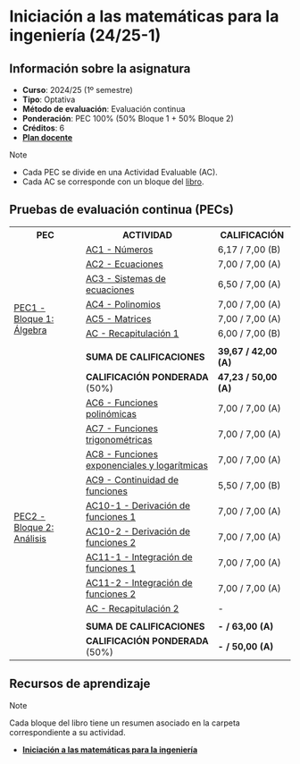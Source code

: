 # Iniciación a las matemáticas para la ingeniería (24/25-1)

## Información sobre la asignatura

- **Curso**: 2024/25 (1º semestre)
- **Tipo**: Optativa
- **Método de evaluación**: Evaluación continua
- **Ponderación**: PEC 100% (50% Bloque 1 + 50% Bloque 2)
- **Créditos**: 6
- [**Plan docente**](https://cv.uoc.edu/tren/trenacc/web/GAT_EXP.PLANDOCENTE?any_academico=20241&cod_asignatura=75.614&idioma=CAS&pagina=PD_PREV_PORTAL)

>[!NOTE]
>- Cada PEC se divide en una Actividad Evaluable (AC). 
>- Cada AC se corresponde con un bloque del [libro](https://campus.uoc.edu/autors/MostraPDFMaterialAction.do?id=273914&hash=44d365d71c2f61ac6cb2d049701a0fb93de2211c41e2dcbaed7291589a05a02a).

## Pruebas de evaluación continua (PECs)

<table>
	<tr>
		<th>PEC</th>
		<th>ACTIVIDAD</th>
		<th>CALIFICACIÓN</th>
	</tr>
	<tr>
		<td rowspan="9">
			<a href="https://github.com/HenestrosaDev/uoc-ingenieria-informatica/tree/main/iniciacion_a_las_matematicas_para_la_ingenieria_pec1">
				PEC1 - Bloque 1: Álgebra
			</a>
		</td>
		<td>
			<a href="https://github.com/HenestrosaDev/uoc-ingenieria-informatica/tree/main/iniciacion_a_las_matematicas_para_la_ingenieria/pec1/ac01_numeros">
				AC1 - Números
			</a>
		</td>
		<td>
			6,17 / 7,00 (B)
		</td>
	</tr>
	<tr>
		<td>
			<a href="https://github.com/HenestrosaDev/uoc-ingenieria-informatica/tree/main/iniciacion_a_las_matematicas_para_la_ingenieria/pec1/ac02_ecuaciones">
				AC2 - Ecuaciones
			</a>
		</td>
		<td>
			7,00 / 7,00 (A)
		</td>
	</tr>
	<tr>
		<td>
			<a href="https://github.com/HenestrosaDev/uoc-ingenieria-informatica/tree/main/iniciacion_a_las_matematicas_para_la_ingenieria/pec1/ac03_sistemas_de_ecuaciones">
				AC3 - Sistemas de ecuaciones
			</a>
		</td>
		<td>
			6,50 / 7,00 (A)
		</td>
	</tr>
	<tr>
		<td>
			<a href="https://github.com/HenestrosaDev/uoc-ingenieria-informatica/tree/main/iniciacion_a_las_matematicas_para_la_ingenieria/pec1/ac04_polinomios">
				AC4 - Polinomios
			</a>
		</td>
		<td>
			7,00 / 7,00 (A)
		</td>
	</tr>
	<tr>
		<td>
			<a href="https://github.com/HenestrosaDev/uoc-ingenieria-informatica/tree/main/iniciacion_a_las_matematicas_para_la_ingenieria/pec1/ac05_matrices">
				AC5 - Matrices
			</a>
		</td>
		<td>
			7,00 / 7,00 (A)
		</td>
	</tr>
	<tr>
		<td>
			<a href="https://github.com/HenestrosaDev/uoc-ingenieria-informatica/tree/main/iniciacion_a_las_matematicas_para_la_ingenieria/pec1/ac_recapitulacion_1">
				AC - Recapitulación 1
			</a>
		</td>
		<td>
			6,00 / 7,00 (B)
		</td>
	</tr>
	<tr>
		<td></td>
		<td></td>
	</tr>
	<tr>
		<td><strong>SUMA DE CALIFICACIONES</strong></td>
		<td><strong>39,67 / 42,00 (A)</strong></td>
	</tr>
	<tr>
		<td><strong>CALIFICACIÓN PONDERADA</strong> (50%)</td>
		<td><strong>47,23 / 50,00 (A)</strong></td>
	</tr>
	<tr>
		<td rowspan="12">
			<a href="https://github.com/HenestrosaDev/uoc-ingenieria-informatica/tree/main/iniciacion_a_las_matematicas_para_la_ingenieria/pec2">
				PEC2 - Bloque 2: Análisis
			</a>
		</td>
		<td>
			<a href="https://github.com/HenestrosaDev/uoc-ingenieria-informatica/tree/main/iniciacion_a_las_matematicas_para_la_ingenieria/pec2/ac06_funciones_polinomicas">
				AC6 - Funciones polinómicas
			</a>
		</td>
		<td>
			7,00 / 7,00 (A)
		</td>
	</tr>
	<tr>
		<td>
			<a href="https://github.com/HenestrosaDev/uoc-ingenieria-informatica/tree/main/iniciacion_a_las_matematicas_para_la_ingenieria/pec2/ac07_funciones_trigonometricas">
				AC7 - Funciones trigonométricas
			</a>
		</td>
		<td>
			7,00 / 7,00 (A)
		</td>
	</tr>
	<tr>
		<td>
			<a href="https://github.com/HenestrosaDev/uoc-ingenieria-informatica/tree/main/iniciacion_a_las_matematicas_para_la_ingenieria/pec2/ac08_funciones_exponenciales_y_logaritmicas">
				AC8 - Funciones exponenciales y logarítmicas
			</a>
		</td>
		<td>
			7,00 / 7,00 (A)
		</td>
	</tr>
	<tr>
		<td>
			<a href="https://github.com/HenestrosaDev/uoc-ingenieria-informatica/tree/main/iniciacion_a_las_matematicas_para_la_ingenieria/pec2/ac09_continuidad_de_funciones">
				AC9 - Continuidad de funciones
			</a>
		</td>
		<td>
			5,50 / 7,00 (B)
		</td>
	</tr>
	<tr>
		<td>
			<a href="https://github.com/HenestrosaDev/uoc-ingenieria-informatica/tree/main/iniciacion_a_las_matematicas_para_la_ingenieria/pec2/ac10-1_derivacion_de_funciones">
				AC10-1 - Derivación de funciones 1
			</a>
		</td>
		<td>
			7,00 / 7,00 (A)
		</td>
	</tr>
	<tr>
		<td>
			<a href="https://github.com/HenestrosaDev/uoc-ingenieria-informatica/tree/main/iniciacion_a_las_matematicas_para_la_ingenieria/pec2/ac10-2_derivacion_de_funciones">
				AC10-2 - Derivación de funciones 2
			</a>
		</td>
		<td>
			7,00 / 7,00 (A)
		</td>
	</tr>
	<tr>
		<td>
			<a href="https://github.com/HenestrosaDev/uoc-ingenieria-informatica/tree/main/iniciacion_a_las_matematicas_para_la_ingenieria/pec2/ac11-1_integracion_de_funciones">
				AC11-1 - Integración de funciones 1
			</a>
		</td>
		<td>
			7,00 / 7,00 (A)
		</td>
	</tr>
	<tr>
		<td>
			<a href="https://github.com/HenestrosaDev/uoc-ingenieria-informatica/tree/main/iniciacion_a_las_matematicas_para_la_ingenieria/pec2/ac11-2_integracion_de_funciones">
				AC11-2 - Integración de funciones 2
			</a>
		</td>
		<td>
			7,00 / 7,00 (A)
		</td>
	</tr>
	<tr>
		<td>
			<a href="https://github.com/HenestrosaDev/uoc-ingenieria-informatica/tree/main/iniciacion_a_las_matematicas_para_la_ingenieria/pec2/ac_recapitulacion_2">
				AC - Recapitulación 2
			</a>
		</td>
		<td>
			-
		</td>
	</tr>
	<tr>
		<td></td>
		<td></td>
	</tr>
	<tr>
		<td><strong>SUMA DE CALIFICACIONES</strong></td>
		<td><strong>- / 63,00 (A)</strong></td>
	</tr>
	<tr>
		<td><strong>CALIFICACIÓN PONDERADA</strong> (50%)</td>
		<td><strong>- / 50,00 (A)</strong></td>
	</tr>
</table>

## Recursos de aprendizaje

>[!NOTE]
>Cada bloque del libro tiene un resumen asociado en la carpeta correspondiente a su actividad.

- [**Iniciación a las matemáticas para la ingeniería**](https://campus.uoc.edu/autors/MostraPDFMaterialAction.do?id=273914&hash=44d365d71c2f61ac6cb2d049701a0fb93de2211c41e2dcbaed7291589a05a02a)